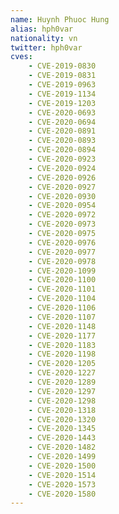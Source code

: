 ```yaml
---
name: Huynh Phuoc Hung
alias: hph0var
nationality: vn
twitter: hph0var
cves:
    - CVE-2019-0830
    - CVE-2019-0831
    - CVE-2019-0963
    - CVE-2019-1134
    - CVE-2019-1203
    - CVE-2020-0693
    - CVE-2020-0694
    - CVE-2020-0891
    - CVE-2020-0893
    - CVE-2020-0894
    - CVE-2020-0923
    - CVE-2020-0924
    - CVE-2020-0926
    - CVE-2020-0927
    - CVE-2020-0930
    - CVE-2020-0954
    - CVE-2020-0972
    - CVE-2020-0973
    - CVE-2020-0975
    - CVE-2020-0976
    - CVE-2020-0977
    - CVE-2020-0978
    - CVE-2020-1099
    - CVE-2020-1100
    - CVE-2020-1101
    - CVE-2020-1104
    - CVE-2020-1106
    - CVE-2020-1107
    - CVE-2020-1148
    - CVE-2020-1177
    - CVE-2020-1183
    - CVE-2020-1198
    - CVE-2020-1205
    - CVE-2020-1227
    - CVE-2020-1289
    - CVE-2020-1297
    - CVE-2020-1298
    - CVE-2020-1318
    - CVE-2020-1320
    - CVE-2020-1345
    - CVE-2020-1443
    - CVE-2020-1482
    - CVE-2020-1499
    - CVE-2020-1500
    - CVE-2020-1514
    - CVE-2020-1573
    - CVE-2020-1580
---
```

